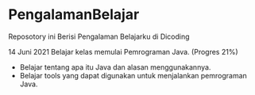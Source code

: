 # PengalamanBelajar
Reposotory ini Berisi Pengalaman Belajarku di Dicoding

14 Juni 2021
Belajar kelas memulai Pemrograman Java. (Progres 21%)
  * Belajar tentang apa itu Java dan alasan menggunakannya.
  * Belajar tools yang dapat digunakan untuk menjalankan pemrograman Java.
